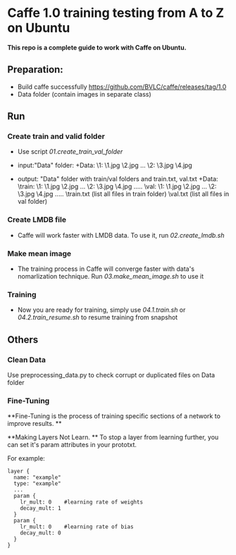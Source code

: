 # Caffe 1.0 training testing from A to Z on Ubuntu
**This repo is a complete guide to work with Caffe on Ubuntu.**
## Preparation:
+ Build caffe successfully https://github.com/BVLC/caffe/releases/tag/1.0 
+ Data folder (contain images in separate class)

## Run
### Create train and valid folder
+ Use script *01.create_train_val_folder*
+ input:"Data" folder:
  +Data:
    \1:
      \1.jpg
      \2.jpg
      ...
    \2:
      \3.jpg
      \4.jpg
   
+ output: "Data" folder with train/val folders and train.txt, val.txt 
  +Data:
    \train:
      \1:
        \1.jpg
        \2.jpg
        ...
      \2:
        \3.jpg
        \4.jpg
      .....
    \val: 
      \1:
        \1.jpg
        \2.jpg
        ...
      \2:
        \3.jpg
        \4.jpg
      .....
    \train.txt (list all files in train folder)
    \val.txt (list all files in val folder)
### Create LMDB file
+ Caffe will work faster with LMDB data. To use it, run *02.create_lmdb.sh*

### Make mean image
+ The training process in Caffe will converge faster with data's nomarlization technique. Run *03.make_mean_image.sh* to use it

### Training
+ Now you are ready for training, simply use *04.1.train.sh* or *04.2.train_resume.sh* to resume training from snapshot

## Others
### Clean Data
Use preprocessing_data.py to check corrupt or duplicated files on Data folder


### Fine-Tuning
**Fine-Tuning is the process of training specific sections of a network to improve results. **

**Making Layers Not Learn. **
To stop a layer from learning further, you can set it's param attributes in your prototxt.

For example:
```
layer {
  name: "example"
  type: "example" 
  ...
  param {
    lr_mult: 0    #learning rate of weights
    decay_mult: 1
  }
  param {
    lr_mult: 0    #learning rate of bias
    decay_mult: 0
  }
}
```
      
